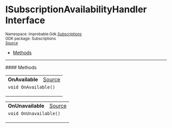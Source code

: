 
# ISubscriptionAvailabilityHandler Interface
<sup>
Namespace: Improbable.Gdk.<a href="{{urlRoot}}/api/subscriptions-index">Subscriptions</a><br/>
GDK package: Subscriptions<br/>
<a href="https://www.github.com/spatialos/gdk-for-unity/blob/e31c47b5050ee67cafe8962204aa86a259095db0/workers/unity/Packages/io.improbable.gdk.core/Subscriptions/ISubscriptionAvailabilityHandler.cs/#L3">Source</a>
<style>
a code {
                    padding: 0em 0.25em!important;
}
code {
                    background-color: #ffffff!important;
}
</style>
</sup>
<nav id="pageToc" class="page-toc"><ul><li><a href="#methods">Methods</a>
</ul></nav>













</p>
<hr style="width:100%; border-top-color:#d8d8d8" />
#### Methods


</p>




<table width="100%">
    <tr>
        <td style="border-right:none"><b>OnAvailable</b></td>
        <td style="border-left:none; text-align:right"><a href="https://www.github.com/spatialos/gdk-for-unity/blob/e31c47b5050ee67cafe8962204aa86a259095db0/workers/unity/Packages/io.improbable.gdk.core/Subscriptions/ISubscriptionAvailabilityHandler.cs/#L5">Source</a></td>
    </tr>
    <tr>
        <td colspan="2">
<code>void OnAvailable()</code></p>






</td>
    </tr>
</table>


<table width="100%">
    <tr>
        <td style="border-right:none"><b>OnUnavailable</b></td>
        <td style="border-left:none; text-align:right"><a href="https://www.github.com/spatialos/gdk-for-unity/blob/e31c47b5050ee67cafe8962204aa86a259095db0/workers/unity/Packages/io.improbable.gdk.core/Subscriptions/ISubscriptionAvailabilityHandler.cs/#L6">Source</a></td>
    </tr>
    <tr>
        <td colspan="2">
<code>void OnUnavailable()</code></p>






</td>
    </tr>
</table>





